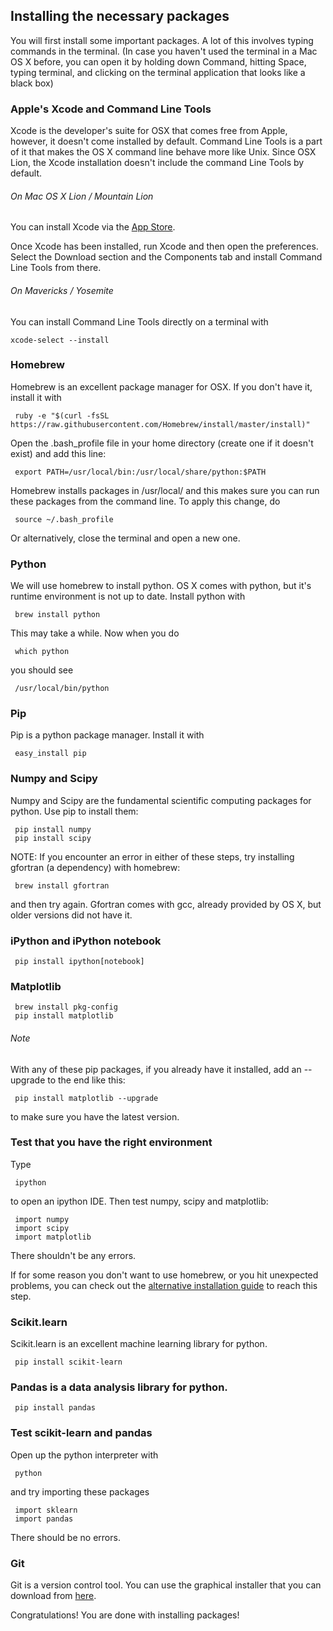 ## Installing the necessary packages

You will first install some important packages. A lot of this involves
typing commands in the terminal. (In case you haven't used the
terminal in a Mac OS X before, you can open it by holding down
Command, hitting Space, typing terminal, and clicking on the terminal
application that looks like a black box)

### Apple's Xcode and Command Line Tools

Xcode is the developer's suite for OSX that comes free from Apple,
however, it doesn't come installed by default. Command Line Tools is a
part of it that makes the OS X command line behave more like
Unix. Since OSX Lion, the Xcode installation doesn't include the
command Line Tools by default.

###### On Mac OS X Lion / Mountain Lion
You can install Xcode via the
[App Store](https://itunes.apple.com/us/app/xcode/id497799835).

Once Xcode has been installed, run Xcode and then open the
preferences. Select the Download section and the Components tab and
install Command Line Tools from there.

###### On Mavericks / Yosemite
You can install Command Line Tools directly on a terminal with

    xcode-select --install

### Homebrew

Homebrew is an excellent package manager for OSX. If you don't have
it, install it with

     ruby -e "$(curl -fsSL https://raw.githubusercontent.com/Homebrew/install/master/install)"
     
Open the .bash_profile file in your home directory (create one if it
doesn't exist) and add this line:

     export PATH=/usr/local/bin:/usr/local/share/python:$PATH

Homebrew installs packages in /usr/local/ and this makes sure you can
run these packages from the command line.
To apply this change, do

     source ~/.bash_profile

Or alternatively, close the terminal and open a new one.

### Python

We will use homebrew to install python. OS X comes with python, but
it's runtime environment is not up to date. Install python with

     brew install python

This may take a while. Now when you do

     which python

you should see

     /usr/local/bin/python

### Pip

Pip is a python package manager. Install it with

     easy_install pip

### Numpy and Scipy

Numpy and Scipy are the fundamental scientific computing packages for python.
Use pip to install them:

     pip install numpy
     pip install scipy

NOTE: If you encounter an error in either of these steps, try installing gfortran (a dependency) with homebrew:

     brew install gfortran
     
and then try again. Gfortran comes with gcc, already provided by OS X, but older versions did not have it.

### iPython and iPython notebook

     pip install ipython[notebook]

### Matplotlib

     brew install pkg-config
     pip install matplotlib


###### Note
With any of these pip packages, if you already have it
installed, add an --upgrade to the end like this:

     pip install matplotlib --upgrade

to make sure you have the latest version.


### Test that you have the right environment

Type

     ipython

to open an ipython IDE. Then test numpy, scipy and matplotlib:

     import numpy
	 import scipy
	 import matplotlib

There shouldn't be any errors.

If for some reason you don't want to use homebrew, or you hit
unexpected problems, you can check out the [alternative installation
guide](alternative_installation.md) to reach this step.

### Scikit.learn

Scikit.learn is an excellent machine learning library for python.

     pip install scikit-learn

### Pandas is a data analysis library for python.

     pip install pandas


### Test scikit-learn and pandas

Open up the python interpreter with

     python

and try importing these packages

     import sklearn
	 import pandas

There should be no errors.

### Git

Git is a version control tool. You can use the graphical installer
that you can download from
[here](http://sourceforge.net/projects/git-osx-installer/).

Congratulations! You are done with installing packages!
